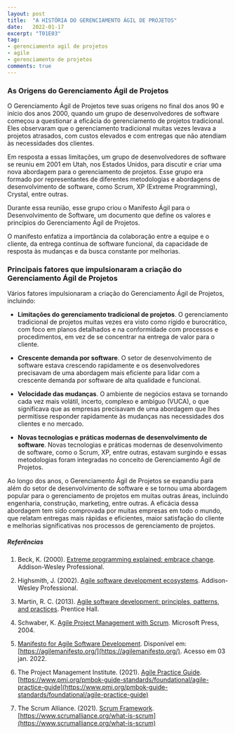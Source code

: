 ```yaml
---
layout: post
title:  "A HISTÓRIA DO GERENCIAMENTO ÁGIL DE PROJETOS"
date:   2022-01-17
excerpt: "T01E03"
tag:
- gerenciamento agil de projetos
- agile
- gerenciamento de projetos
comments: true
---
```

### As Origens do Gerenciamento Ágil de Projetos

O Gerenciamento Ágil de Projetos teve suas origens no final dos anos 90 e início dos anos 2000, quando um grupo de desenvolvedores de software começou a questionar a eficácia do gerenciamento de projetos tradicional. Eles observaram que o gerenciamento tradicional muitas vezes levava a projetos atrasados, com custos elevados e com entregas que não atendiam às necessidades dos clientes.

Em resposta a essas limitações, um grupo de desenvolvedores de software se reuniu em 2001 em Utah, nos Estados Unidos, para discutir e criar uma nova abordagem para o gerenciamento de projetos. Esse grupo era formado por representantes de diferentes metodologias e abordagens de desenvolvimento de software, como Scrum, XP (Extreme Programming), Crystal, entre outras.

Durante essa reunião, esse grupo criou o Manifesto Ágil para o Desenvolvimento de Software, um documento que define os valores e princípios do Gerenciamento Ágil de Projetos. 

O manifesto enfatiza a importância da colaboração entre a equipe e o cliente, da entrega contínua de software funcional, da capacidade de resposta às mudanças e da busca constante por melhorias.

### Principais fatores que impulsionaram a criação do Gerenciamento Ágil de Projetos

Vários fatores impulsionaram a criação do Gerenciamento Ágil de Projetos, incluindo:

- **Limitações do gerenciamento tradicional de projetos**. O gerenciamento tradicional de projetos muitas vezes era visto como rígido e burocrático, com foco em planos detalhados e na conformidade com processos e procedimentos, em vez de se concentrar na entrega de valor para o cliente.

- **Crescente demanda por software**. O setor de desenvolvimento de software estava crescendo rapidamente e os desenvolvedores precisavam de uma abordagem mais eficiente para lidar com a crescente demanda por software de alta qualidade e funcional.

- **Velocidade das mudanças**. O ambiente de negócios estava se tornando cada vez mais volátil, incerto, complexo e ambíguo (VUCA), o que significava que as empresas precisavam de uma abordagem que lhes permitisse responder rapidamente às mudanças nas necessidades dos clientes e no mercado.

- **Novas tecnologias e práticas modernas de desenvolvimento de software**. Novas tecnologias e práticas modernas de desenvolvimento de software, como o Scrum, XP, entre outras, estavam surgindo e essas metodologias foram integradas no conceito de Gerenciamento Ágil de Projetos.

Ao longo dos anos, o Gerenciamento Ágil de Projetos se expandiu para além do setor de desenvolvimento de software e se tornou uma abordagem popular para o gerenciamento de projetos em muitas outras áreas, incluindo engenharia, construção, marketing, entre outras. A eficácia dessa abordagem tem sido comprovada por muitas empresas em todo o mundo, que relatam entregas mais rápidas e eficientes, maior satisfação do cliente e melhorias significativas nos processos de gerenciamento de projetos.

##### Referências
1. Beck, K. (2000). [Extreme programming explained: embrace change](https://amzn.to/41ByUT3). Addison-Wesley Professional.

2. Highsmith, J. (2002). [Agile software development ecosystems](https://amzn.to/3mAjUGp). Addison-Wesley Professional.

3. Martin, R. C. (2013). [Agile software development: principles, patterns, and practices](https://amzn.to/3A3OJ9k). Prentice Hall.

4. Schwaber, K. [Agile Project Management with Scrum](https://amzn.to/3A6kAGt). Microsoft Press, 2004.

5. [Manifesto for Agile Software Development](https://agilemanifesto.org/). Disponível em: [https://agilemanifesto.org/](https://agilemanifesto.org/). Acesso em 03 jan. 2022.

6. The Project Management Institute. (2021). [Agile Practice Guide](https://www.pmi.org/pmbok-guide-standards/foundational/agile-practice-guide). [https://www.pmi.org/pmbok-guide-standards/foundational/agile-practice-guide](https://www.pmi.org/pmbok-guide-standards/foundational/agile-practice-guide)

7. The Scrum Alliance. (2021). [Scrum Framework](https://www.scrumalliance.org/what-is-scrum). [https://www.scrumalliance.org/what-is-scrum](https://www.scrumalliance.org/what-is-scrum)
